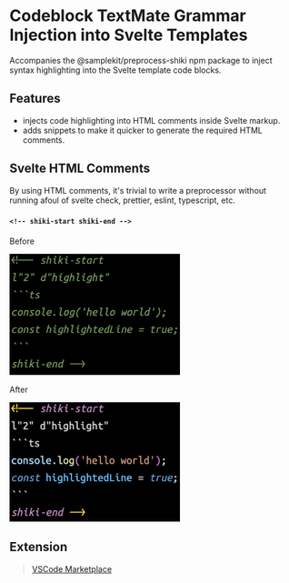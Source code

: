 # Codeblock TextMate Grammar Injection into Svelte Templates

Accompanies the @samplekit/preprocess-shiki npm package to inject syntax highlighting into the Svelte template code blocks.

## Features

- injects code highlighting into HTML comments inside Svelte markup.
- adds snippets to make it quicker to generate the required HTML comments.

## Svelte HTML Comments

By using HTML comments, it's trivial to write a preprocessor without running afoul of svelte check, prettier, eslint, typescript, etc.

#### `<!-- shiki-start shiki-end -->`

Before

<img alt="Codeblock in HTML comment without extension." src="./static/demo-comment-code-before.png" width="300" />

After

<img alt="Codeblock in HTML comment with extension." src="./static/demo-comment-code.png" width="300" />

## Extension

> [VSCode Marketplace](https://marketplace.visualstudio.com/items?itemName=samplekit.svelte-pp-shiki)
